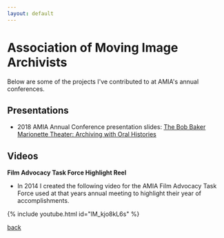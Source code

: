 ```yaml
---
layout: default
---
```


# Association of Moving Image Archivists

Below are some of the projects I've contributed to at AMIA's annual conferences.

## Presentations

*  2018 AMIA Annual Conference presentation slides: [The Bob Baker Marionette Theater: Archiving with Oral Histories](https://docs.google.com/presentation/d/1Y5i4Ie9mQ5DlQG34-Kj5Ocw-GmDcoUxST5L5bsMUfbI/edit#slide=id.g47202d919f_0_1)

## Videos

**Film Advocacy Task Force Highlight Reel**

*  In 2014 I created the following video for the AMIA Film Advocacy Task Force used at that years annual meeting to highlight their year of accomplishments.

{% include youtube.html id="lM_kjo8kL6s" %}

[back](./projects)

